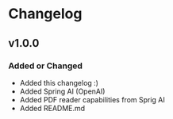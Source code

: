 # Changelog

## v1.0.0

### Added or Changed
- Added this changelog :)
- Added Spring AI (OpenAI)
- Added PDF reader capabilities from Sprig AI 
- Added README.md